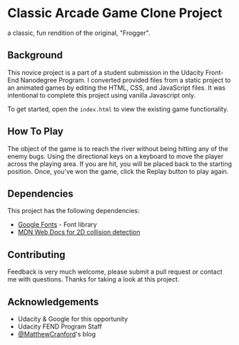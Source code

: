 # Classic Arcade Game Clone Project
a classic, fun rendition of the original, "Frogger".


## Background

This novice project is a part of a student submission in the Udacity Front-End Nanodegree Program. I converted provided files from a static project to an animated games by editing the HTML, CSS, and JavaScript files. It was intentional to complete this project using vanilla Javascript only.

To get started, open the `index.html` to view the existing game functionality.

## How To Play
The object of the game is to reach the river without being hitting any of the enemy bugs. Using the directional keys on a keyboard to move the player across the playing area. If you are hit, you will be placed back to the starting position. Once, you've won the game, click the Replay button to play again.

## Dependencies

This project has the following dependencies:

- [Google Fonts](https://fonts.google.com/) - Font library
- [MDN Web Docs for 2D collision detection](https://developer.mozilla.org/en-US/docs/Games/Techniques/2D_collision_detection)


## Contributing
Feedback is very much welcome, please submit a pull request or contact me with questions. Thanks for taking a look at this project.

## Acknowledgements
- Udacity & Google for this opportunity
- Udacity FEND Program Staff
- [@MatthewCranford](https://github.com/matthewcranford)'s  blog
